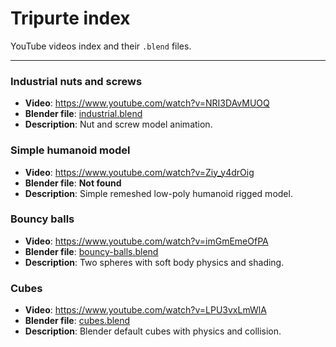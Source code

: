 # Tripurte index

YouTube videos index and their `.blend` files.

---

### Industrial nuts and screws

- **Video**: https://www.youtube.com/watch?v=NRI3DAvMUOQ
- **Blender file**: [industrial.blend](./models/industrial.blend)
- **Description**: Nut and screw model animation.

### Simple humanoid model

- **Video**: https://www.youtube.com/watch?v=Ziy_y4drOig
- **Blender file**: **Not found**
- **Description**: Simple remeshed low-poly humanoid rigged model.

### Bouncy balls

- **Video**: https://www.youtube.com/watch?v=imGmEmeOfPA
- **Blender file**: [bouncy-balls.blend](./models/bouncy-balls.blend)
- **Description**: Two spheres with soft body physics and shading.

### Cubes

- **Video**: https://www.youtube.com/watch?v=LPU3vxLmWlA
- **Blender file**: [cubes.blend](./models/cubes.blend)
- **Description**: Blender default cubes with physics and collision.